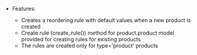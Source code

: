   - Features:
    
      - Creates a reordering rule with default values when a new product
        is created
      - Create rule (create\_rule()) method for product.product model
        provided for creating rules for existing products
      - The rules are created only for type='product' products
